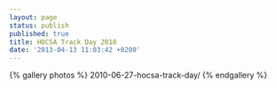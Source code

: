 ```yaml
---
layout: page
status: publish
published: true
title: HOCSA Track Day 2010
date: '2013-04-13 11:03:42 +0200'
---
```


{% gallery photos %}
  2010-06-27-hocsa-track-day/
{% endgallery %}